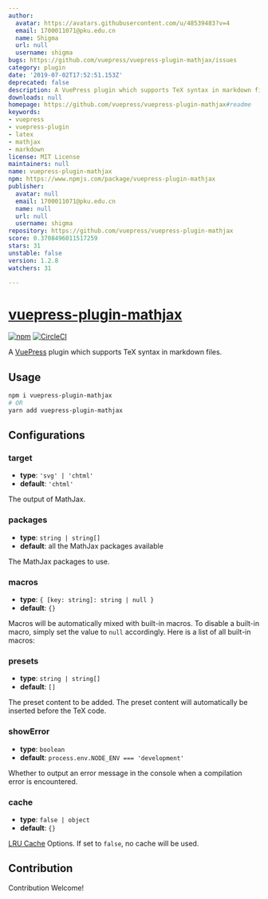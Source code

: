 ```yaml
---
author:
  avatar: https://avatars.githubusercontent.com/u/48539483?v=4
  email: 1700011071@pku.edu.cn
  name: Shigma
  url: null
  username: shigma
bugs: https://github.com/vuepress/vuepress-plugin-mathjax/issues
category: plugin
date: '2019-07-02T17:52:51.153Z'
deprecated: false
description: A VuePress plugin which supports TeX syntax in markdown files.
downloads: null
homepage: https://github.com/vuepress/vuepress-plugin-mathjax#readme
keywords:
- vuepress
- vuepress-plugin
- latex
- mathjax
- markdown
license: MIT License
maintainers: null
name: vuepress-plugin-mathjax
npm: https://www.npmjs.com/package/vuepress-plugin-mathjax
publisher:
  avatar: null
  email: 1700011071@pku.edu.cn
  name: null
  url: null
  username: shigma
repository: https://github.com/vuepress/vuepress-plugin-mathjax
score: 0.3708496011517259
stars: 31
unstable: false
version: 1.2.8
watchers: 31

---
```


# [vuepress-plugin-mathjax](https://vuepress.github.io/plugins/mathjax/)

[![npm](https://img.shields.io/npm/v/vuepress-plugin-mathjax.svg)](https://www.npmjs.com/package/vuepress-plugin-mathjax)
[![CircleCI](https://img.shields.io/circleci/project/github/vuepress/vuepress-plugin-mathjax/master.svg)](https://circleci.com/gh/vuepress/vuepress-plugin-mathjax)

A [VuePress](https://vuepress.vuejs.org/) plugin which supports TeX syntax in markdown files.

## Usage

```bash
npm i vuepress-plugin-mathjax
# OR
yarn add vuepress-plugin-mathjax
```

## Configurations

### target

- **type**: `'svg' | 'chtml'`
- **default**: `'chtml'`

The output of MathJax.

### packages

- **type**: `string | string[]`
- **default**: all the MathJax packages available

The MathJax packages to use.

### macros

- **type**: `{ [key: string]: string | null }`
- **default**: `{}`

Macros will be automatically mixed with built-in macros. To disable a built-in macro, simply set the value to `null` accordingly. Here is a list of all built-in macros:

### presets

- **type**: `string | string[]`
- **default**: `[]`

The preset content to be added. The preset content will automatically be inserted before the TeX code.

### showError

- **type**: `boolean`
- **default**: `process.env.NODE_ENV === 'development'`

Whether to output an error message in the console when a compilation error is encountered.

### cache

- **type**: `false | object`
- **default**: `{}`

[LRU Cache](https://github.com/isaacs/node-lru-cache) Options. If set to `false`, no cache will be used.

## Contribution

Contribution Welcome!
